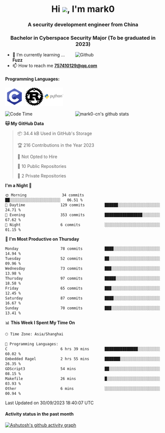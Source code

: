 <h1 align="center">Hi <img src="https://raw.githubusercontent.com/iampavangandhi/iampavangandhi/master/gifs/Hi.gif" width="30px">, I'm mark0</h1>

<h3 align="center">A security development engineer from China</h3>
<h3 align="center">Bachelor in Cyberspace Security Major (To be graduated in 2023)</h3>

<img width="55%" align="right" alt="Github" src="https://raw.githubusercontent.com/onimur/.github/master/.resources/git-header.svg" />

<!-- - 🔭 I’m currently working on **vKarma Webapp** -->
<!-- - 💬 Ask me about ... **Web Develpoment** -->
<!-- - 😄 Employement ... **Open for intern opportunities** -->
<!-- - ⚡ Fun fact ... **Anime**❤ -->
- 🌱 I’m currently learning ... **Fuzz**
- 📫 How to reach me **757410129@qq.com**
<!-- - 📨 Or reach me **757410129@qq.com** -->

<h4>Programming Languages: </h4>
<p align="left">
 <img style="margin: auto;" src="https://raw.githubusercontent.com/sachinverma53121/sachinverma53121/master/icons/c.png" alt=c width="60" height="60"/>
 <img style="margin: auto;" src="https://raw.githubusercontent.com/mark0-cn/blog_img/master/img/202309031232124.png" alt=cplusplus width="60" height="60"/>
 <img style="margin: auto;" src="https://raw.githubusercontent.com/sachinverma53121/sachinverma53121/master/icons/python.png" alt=python width="60" height="60"/>
</p>


<img width="55%" align="right" alt="mark0-cn's github stats" src="https://github-readme-stats.vercel.app/api?username=mark0-cn&show_icons=true&hide_border=true" />

<!--START_SECTION:waka-->
![Code Time](http://img.shields.io/badge/Code%20Time-1%2C298%20hrs%2058%20mins-blue)

**🐱 My GitHub Data** 

> 📦 34.4 kB Used in GitHub's Storage 
 > 
> 🏆 216 Contributions in the Year 2023
 > 
> 🚫 Not Opted to Hire
 > 
> 📜 10 Public Repositories 
 > 
> 🔑 2 Private Repositories 
 > 
**I'm a Night 🦉** 

```text
🌞 Morning                34 commits          ██░░░░░░░░░░░░░░░░░░░░░░░   06.51 % 
🌆 Daytime                129 commits         ██████░░░░░░░░░░░░░░░░░░░   24.71 % 
🌃 Evening                353 commits         █████████████████░░░░░░░░   67.62 % 
🌙 Night                  6 commits           ░░░░░░░░░░░░░░░░░░░░░░░░░   01.15 % 
```
📅 **I'm Most Productive on Thursday** 

```text
Monday                   78 commits          ████░░░░░░░░░░░░░░░░░░░░░   14.94 % 
Tuesday                  52 commits          ██░░░░░░░░░░░░░░░░░░░░░░░   09.96 % 
Wednesday                73 commits          ███░░░░░░░░░░░░░░░░░░░░░░   13.98 % 
Thursday                 97 commits          █████░░░░░░░░░░░░░░░░░░░░   18.58 % 
Friday                   65 commits          ███░░░░░░░░░░░░░░░░░░░░░░   12.45 % 
Saturday                 87 commits          ████░░░░░░░░░░░░░░░░░░░░░   16.67 % 
Sunday                   70 commits          ███░░░░░░░░░░░░░░░░░░░░░░   13.41 % 
```


📊 **This Week I Spent My Time On** 

```text
🕑︎ Time Zone: Asia/Shanghai

💬 Programming Languages: 
C                        6 hrs 39 mins       ███████████████░░░░░░░░░░   60.02 % 
Embedded Ragel           2 hrs 55 mins       ███████░░░░░░░░░░░░░░░░░░   26.35 % 
GDScript3                54 mins             ██░░░░░░░░░░░░░░░░░░░░░░░   08.15 % 
Makefile                 26 mins             █░░░░░░░░░░░░░░░░░░░░░░░░   03.93 % 
Other                    6 mins              ░░░░░░░░░░░░░░░░░░░░░░░░░   00.94 % 
```


 Last Updated on 30/09/2023 18:40:07 UTC
<!--END_SECTION:waka-->

<h4>Activity status in the past month</h4>

[![Ashutosh's github activity graph](https://github-readme-activity-graph.vercel.app/graph?username=mark0-cn&theme=dracula)](https://github.com/ashutosh00710/github-readme-activity-graph)

<!--
**mark0-cn/mark0-cn** is a ✨ _special_ ✨ repository because its `README.md` (this file) appears on your GitHub profile.

Here are some ideas to get you started:

- 🔭 I’m currently working on ...
- 🌱 I’m currently learning ...
- 👯 I’m looking to collaborate on ...
- 🤔 I’m looking for help with ...
- 💬 Ask me about ...
- 📫 How to reach me: ...
- 😄 Pronouns: ...
- ⚡ Fun fact: ...
-->
